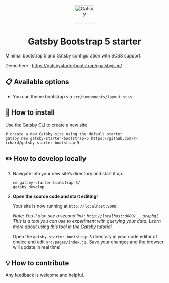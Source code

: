 <p align="center">
  <a href="https://www.gatsbyjs.com">
    <img alt="Gatsby" src="https://www.gatsbyjs.com/Gatsby-Monogram.svg" width="60" />
  </a>
</p>
<h1 align="center">
   Gatsby Bootstrap 5 starter
</h1>


Minimal bootstrap 5 and Gatsby configuration with SCSS support. 

Demo here : https://gatsbystarterbootstrap5.gatsbyjs.io/

## 📋 Available options

- You can theme bootstrap via `src/components/layout.scss`

## 🚀 How to install

Use the Gatsby CLI to create a new site. 

```shell
# create a new Gatsby site using the default starter
gatsby new gatsby-starter-bootstrap-5 https://github.com/r-ichard/gatsby-starter-bootstrap-5
```


## ✏️ How to develop locally

1.  Navigate into your new site’s directory and start it up.

    ```shell
    cd gatsby-starter-bootstrap-5/
    gatsby develop
    ```

1.  **Open the source code and start editing!**

    Your site is now running at `http://localhost:8000`!

    _Note: You'll also see a second link: _`http://localhost:8000/___graphql`_. This is a tool you can use to experiment with querying your data. Learn more about using this tool in the [Gatsby tutorial](https://www.gatsbyjs.com/tutorial/part-five/#introducing-graphiql)._

    Open the `gatsby-starter-bootstrap-5` directory in your code editor of choice and edit `src/pages/index.js`. Save your changes and the browser will update in real time!

## 💡 How to contribute 

Any feedback is welcome and helpful.